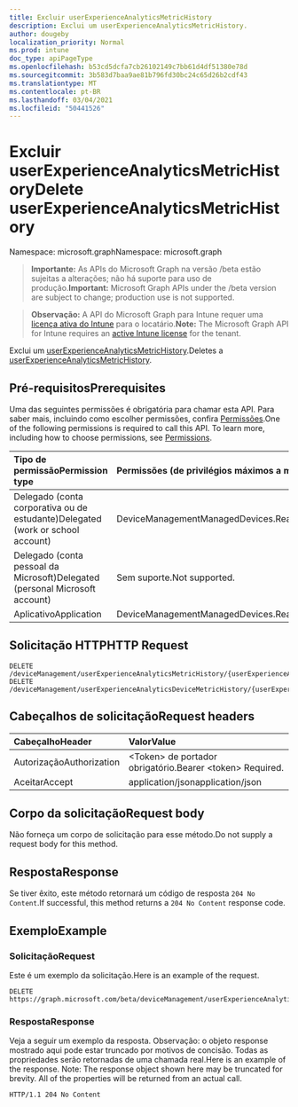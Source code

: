```yaml
---
title: Excluir userExperienceAnalyticsMetricHistory
description: Exclui um userExperienceAnalyticsMetricHistory.
author: dougeby
localization_priority: Normal
ms.prod: intune
doc_type: apiPageType
ms.openlocfilehash: b53cd5dcfa7cb26102149c7bb61d4df51380e78d
ms.sourcegitcommit: 3b583d7baa9ae81b796fd30bc24c65d26b2cdf43
ms.translationtype: MT
ms.contentlocale: pt-BR
ms.lasthandoff: 03/04/2021
ms.locfileid: "50441526"
---
```

# <a name="delete-userexperienceanalyticsmetrichistory"></a><span data-ttu-id="78a44-103">Excluir userExperienceAnalyticsMetricHistory</span><span class="sxs-lookup"><span data-stu-id="78a44-103">Delete userExperienceAnalyticsMetricHistory</span></span>

<span data-ttu-id="78a44-104">Namespace: microsoft.graph</span><span class="sxs-lookup"><span data-stu-id="78a44-104">Namespace: microsoft.graph</span></span>

> <span data-ttu-id="78a44-105">**Importante:** As APIs do Microsoft Graph na versão /beta estão sujeitas a alterações; não há suporte para uso de produção.</span><span class="sxs-lookup"><span data-stu-id="78a44-105">**Important:** Microsoft Graph APIs under the /beta version are subject to change; production use is not supported.</span></span>

> <span data-ttu-id="78a44-106">**Observação:** A API do Microsoft Graph para Intune requer uma [licença ativa do Intune](https://go.microsoft.com/fwlink/?linkid=839381) para o locatário.</span><span class="sxs-lookup"><span data-stu-id="78a44-106">**Note:** The Microsoft Graph API for Intune requires an [active Intune license](https://go.microsoft.com/fwlink/?linkid=839381) for the tenant.</span></span>

<span data-ttu-id="78a44-107">Exclui um [userExperienceAnalyticsMetricHistory](../resources/intune-devices-userexperienceanalyticsmetrichistory.md).</span><span class="sxs-lookup"><span data-stu-id="78a44-107">Deletes a [userExperienceAnalyticsMetricHistory](../resources/intune-devices-userexperienceanalyticsmetrichistory.md).</span></span>

## <a name="prerequisites"></a><span data-ttu-id="78a44-108">Pré-requisitos</span><span class="sxs-lookup"><span data-stu-id="78a44-108">Prerequisites</span></span>
<span data-ttu-id="78a44-p101">Uma das seguintes permissões é obrigatória para chamar esta API. Para saber mais, incluindo como escolher permissões, confira [Permissões](/graph/permissions-reference).</span><span class="sxs-lookup"><span data-stu-id="78a44-p101">One of the following permissions is required to call this API. To learn more, including how to choose permissions, see [Permissions](/graph/permissions-reference).</span></span>

|<span data-ttu-id="78a44-111">Tipo de permissão</span><span class="sxs-lookup"><span data-stu-id="78a44-111">Permission type</span></span>|<span data-ttu-id="78a44-112">Permissões (de privilégios máximos a mínimos)</span><span class="sxs-lookup"><span data-stu-id="78a44-112">Permissions (from most to least privileged)</span></span>|
|:---|:---|
|<span data-ttu-id="78a44-113">Delegado (conta corporativa ou de estudante)</span><span class="sxs-lookup"><span data-stu-id="78a44-113">Delegated (work or school account)</span></span>|<span data-ttu-id="78a44-114">DeviceManagementManagedDevices.ReadWrite.All</span><span class="sxs-lookup"><span data-stu-id="78a44-114">DeviceManagementManagedDevices.ReadWrite.All</span></span>|
|<span data-ttu-id="78a44-115">Delegado (conta pessoal da Microsoft)</span><span class="sxs-lookup"><span data-stu-id="78a44-115">Delegated (personal Microsoft account)</span></span>|<span data-ttu-id="78a44-116">Sem suporte.</span><span class="sxs-lookup"><span data-stu-id="78a44-116">Not supported.</span></span>|
|<span data-ttu-id="78a44-117">Aplicativo</span><span class="sxs-lookup"><span data-stu-id="78a44-117">Application</span></span>|<span data-ttu-id="78a44-118">DeviceManagementManagedDevices.ReadWrite.All</span><span class="sxs-lookup"><span data-stu-id="78a44-118">DeviceManagementManagedDevices.ReadWrite.All</span></span>|

## <a name="http-request"></a><span data-ttu-id="78a44-119">Solicitação HTTP</span><span class="sxs-lookup"><span data-stu-id="78a44-119">HTTP Request</span></span>
<!-- {
  "blockType": "ignored"
}
-->
``` http
DELETE /deviceManagement/userExperienceAnalyticsMetricHistory/{userExperienceAnalyticsMetricHistoryId}
DELETE /deviceManagement/userExperienceAnalyticsDeviceMetricHistory/{userExperienceAnalyticsMetricHistoryId}
```

## <a name="request-headers"></a><span data-ttu-id="78a44-120">Cabeçalhos de solicitação</span><span class="sxs-lookup"><span data-stu-id="78a44-120">Request headers</span></span>
|<span data-ttu-id="78a44-121">Cabeçalho</span><span class="sxs-lookup"><span data-stu-id="78a44-121">Header</span></span>|<span data-ttu-id="78a44-122">Valor</span><span class="sxs-lookup"><span data-stu-id="78a44-122">Value</span></span>|
|:---|:---|
|<span data-ttu-id="78a44-123">Autorização</span><span class="sxs-lookup"><span data-stu-id="78a44-123">Authorization</span></span>|<span data-ttu-id="78a44-124">&lt;Token&gt; de portador obrigatório.</span><span class="sxs-lookup"><span data-stu-id="78a44-124">Bearer &lt;token&gt; Required.</span></span>|
|<span data-ttu-id="78a44-125">Aceitar</span><span class="sxs-lookup"><span data-stu-id="78a44-125">Accept</span></span>|<span data-ttu-id="78a44-126">application/json</span><span class="sxs-lookup"><span data-stu-id="78a44-126">application/json</span></span>|

## <a name="request-body"></a><span data-ttu-id="78a44-127">Corpo da solicitação</span><span class="sxs-lookup"><span data-stu-id="78a44-127">Request body</span></span>
<span data-ttu-id="78a44-128">Não forneça um corpo de solicitação para esse método.</span><span class="sxs-lookup"><span data-stu-id="78a44-128">Do not supply a request body for this method.</span></span>

## <a name="response"></a><span data-ttu-id="78a44-129">Resposta</span><span class="sxs-lookup"><span data-stu-id="78a44-129">Response</span></span>
<span data-ttu-id="78a44-130">Se tiver êxito, este método retornará um código de resposta `204 No Content`.</span><span class="sxs-lookup"><span data-stu-id="78a44-130">If successful, this method returns a `204 No Content` response code.</span></span>

## <a name="example"></a><span data-ttu-id="78a44-131">Exemplo</span><span class="sxs-lookup"><span data-stu-id="78a44-131">Example</span></span>

### <a name="request"></a><span data-ttu-id="78a44-132">Solicitação</span><span class="sxs-lookup"><span data-stu-id="78a44-132">Request</span></span>
<span data-ttu-id="78a44-133">Este é um exemplo da solicitação.</span><span class="sxs-lookup"><span data-stu-id="78a44-133">Here is an example of the request.</span></span>
``` http
DELETE https://graph.microsoft.com/beta/deviceManagement/userExperienceAnalyticsMetricHistory/{userExperienceAnalyticsMetricHistoryId}
```

### <a name="response"></a><span data-ttu-id="78a44-134">Resposta</span><span class="sxs-lookup"><span data-stu-id="78a44-134">Response</span></span>
<span data-ttu-id="78a44-p102">Veja a seguir um exemplo da resposta. Observação: o objeto response mostrado aqui pode estar truncado por motivos de concisão. Todas as propriedades serão retornadas de uma chamada real.</span><span class="sxs-lookup"><span data-stu-id="78a44-p102">Here is an example of the response. Note: The response object shown here may be truncated for brevity. All of the properties will be returned from an actual call.</span></span>
``` http
HTTP/1.1 204 No Content
```




